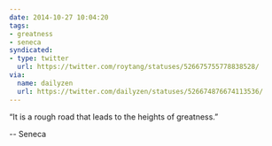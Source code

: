 ```yaml
---
date: 2014-10-27 10:04:20
tags:
- greatness
- seneca
syndicated:
- type: twitter
  url: https://twitter.com/roytang/statuses/526675755778838528/
via:
  name: dailyzen
  url: https://twitter.com/dailyzen/statuses/526674876674113536/
---
```


“It is a rough road that leads to the heights of greatness.”

-- Seneca